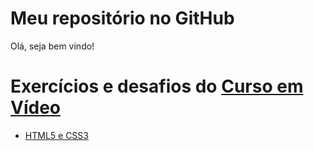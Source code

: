 # Meu repositório no GitHub

Olá, seja bem vindo!

# Exercícios e desafios do <a href="https://cursoemvideo.com" target="_blank">Curso em Vídeo</a>


* [HTML5 e CSS3](https://gustavocapatto.github.io/html-css/) 